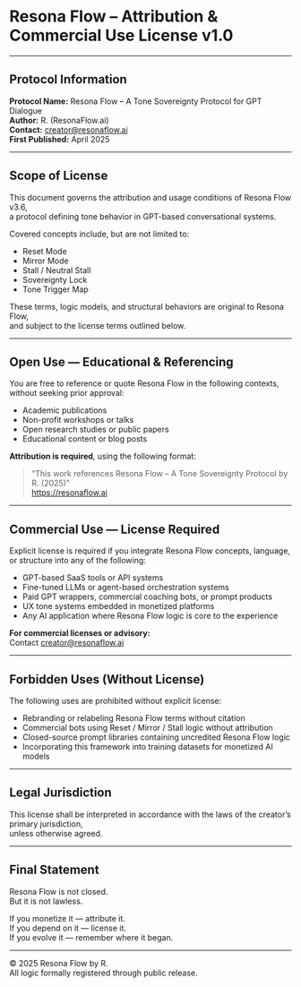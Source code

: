# Resona Flow – Attribution & Commercial Use License v1.0

---

## Protocol Information

**Protocol Name:** Resona Flow – A Tone Sovereignty Protocol for GPT Dialogue  
**Author:** R. (ResonaFlow.ai)  
**Contact:** [creator@resonaflow.ai](mailto:creator@resonaflow.ai)  
**First Published:** April 2025

---

## Scope of License

This document governs the attribution and usage conditions of Resona Flow v3.6,  
a protocol defining tone behavior in GPT-based conversational systems.

Covered concepts include, but are not limited to:

- Reset Mode
- Mirror Mode
- Stall / Neutral Stall
- Sovereignty Lock
- Tone Trigger Map

These terms, logic models, and structural behaviors are original to Resona Flow,  
and subject to the license terms outlined below.

---

## Open Use — Educational & Referencing

You are free to reference or quote Resona Flow in the following contexts,  
without seeking prior approval:

- Academic publications
- Non-profit workshops or talks
- Open research studies or public papers
- Educational content or blog posts

**Attribution is required**, using the following format:

> “This work references Resona Flow – A Tone Sovereignty Protocol by R. (2025)”  
> https://resonaflow.ai

---

## Commercial Use — License Required

Explicit license is required if you integrate Resona Flow concepts, language, or structure into any of the following:

- GPT-based SaaS tools or API systems
- Fine-tuned LLMs or agent-based orchestration systems
- Paid GPT wrappers, commercial coaching bots, or prompt products
- UX tone systems embedded in monetized platforms
- Any AI application where Resona Flow logic is core to the experience

**For commercial licenses or advisory:**  
Contact [creator@resonaflow.ai](mailto:creator@resonaflow.ai)

---

## Forbidden Uses (Without License)

The following uses are prohibited without explicit license:

- Rebranding or relabeling Resona Flow terms without citation
- Commercial bots using Reset / Mirror / Stall logic without attribution
- Closed-source prompt libraries containing uncredited Resona Flow logic
- Incorporating this framework into training datasets for monetized AI models

---

## Legal Jurisdiction

This license shall be interpreted in accordance with the laws of the creator’s primary jurisdiction,  
unless otherwise agreed.

---

## Final Statement

Resona Flow is not closed.  
But it is not lawless.

If you monetize it — attribute it.  
If you depend on it — license it.  
If you evolve it — remember where it began.

---

© 2025 Resona Flow by R.  
All logic formally registered through public release.
